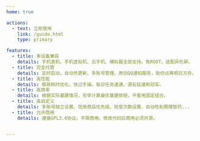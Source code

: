```yaml
---
home: true

actions:
  - text: 立即使用
    link: /guide.html
    type: primary

features:
  - title: 多设备兼容
    details: 手机真机、手机虚拟机、云手机、模拟器全部支持。免ROOT，适配异形屏。
  - title: 完全托管
    details: 定时启动、自动热更新、多账号管理、原创QQ通知服务，助你远离明日方舟。
  - title: 高性能
    details: 极致耗时优化，快过手操。每日任务速通、源石锭速刷冠军。
  - title: 高效率
    details: 根据实际基建情况，穷举计算最优基建排班，不套用固定组合。
  - title: 高自定义
    details: 多账号独立设置、信用商品优先级、抢登次数设置、自动吃到期理智药...
  - title: 允许商用
    details: 遵循GPL3.0协议，不限商用。修改代码后商用必须开源。


---
```

